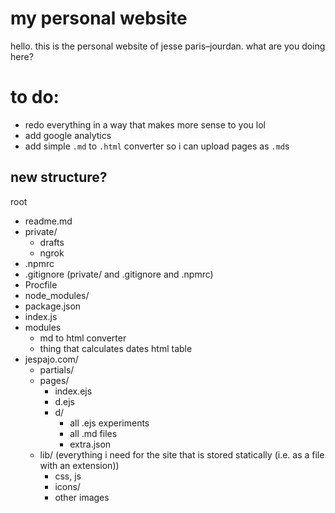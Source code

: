 # my personal website

hello. this is the personal website of jesse paris–jourdan. what are you doing here?

# to do:

- redo everything in a way that makes more sense to you lol
- add google analytics
- add simple `.md` to `.html` converter so i can upload pages as `.md`s

## new structure?

root
- readme.md
- private/
  - drafts
  - ngrok
- .npmrc
- .gitignore (private/ and .gitignore and .npmrc)
- Procfile
- node_modules/
- package.json
- index.js
- modules
  - md to html converter
  - thing that calculates dates html table
- jespajo.com/
  - partials/
  - pages/
    - index.ejs
    - d.ejs
    - d/
      - all .ejs experiments
      - all .md files
      - extra.json
  - lib/ (everything i need for the site that is stored statically (i.e. as a file with an extension))
    - css, js
    - icons/
    - other images